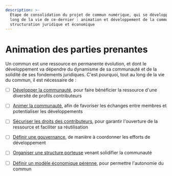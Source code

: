 ```yaml
---
description: >-
  Étape de consolidation du projet de commun numérique, qui se développe tout au
  long de la vie de ce-dernier : animation et développement de la communauté,
  structuration juridique et économique
---
```


# Animation des parties prenantes

Un commun est une ressource en permanente évolution, et dont le développement va dépendre du dynamisme de sa communauté et de la solidité de ses fondements juridiques. C'est pourquoi, tout au long de la vie du commun, il est nécessaire de :

* [ ] [Développer la communauté](2-1-developper-la-communaute.md), pour faire bénéficier la ressource d'une diversité de profils contributeurs
* [ ] [Animer la communauté](2-2-animer-la-communaute.md), afin de favoriser les échanges entre membres et potentialiser les développements
* [ ] [Sécuriser les droits des contributeurs](../gouvernance/2-3-securiser-les-droits-des-contributeurs.md), pour garantir l'ouverture de la ressource et faciliter sa réutilisation
* [ ] [Définir une gouvernance](../gouvernance/2-4-definir-une-gouvernance.md), de manière à coordonner les efforts de développement
* [ ] [Organiser une structure porteuse](../gouvernance/2-5-organiser-une-structure-porteuse.md) venant solidifier la communauté
* [ ] [Définir un modèle économique pérenne](../recommandations-3-anticiper-la-suite-du-commun-numerique/2-6-definir-un-modele-economique-perenne.md), pour permettre l'autonomie du commun

